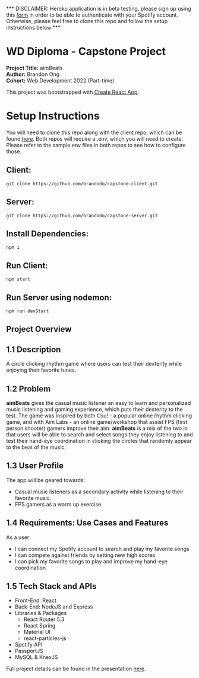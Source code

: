 *** DISCLAIMER: Heroku application is in beta testing, please sign up using this [form](https://docs.google.com/forms/d/e/1FAIpQLSfhkIR5Nrc0SjmyYRsEfd3ncR8uSlWwozJDevHbuJzmpxiC9g/viewform) in order to be able to authenticate with your Spotify account. Otherwise, please feel free to clone this repo and follow the setup instructions below ***  
  
# WD Diploma - Capstone Project

**Project Title:** aimBeats  
**Author:** Brandon Ong  
**Cohort:** Web Development 2022 (Part-time)

This project was bootstrapped with [Create React App](https://github.com/facebook/create-react-app).

# Setup Instructions

You will need to clone this repo along with the client repo, which can be found [here](https://github.com/brandodo/capstone-client). Both repos will require a .env, which you will need to create. Please refer to the sample.env files in both repos to see how to configure those.

## Client:  
```
git clone https://github.com/brandodo/capstone-client.git  
```  

## Server:  
```
git clone https://github.com/brandodo/capstone-server.git  
```   

## Install Dependencies:    
```
npm i
```

## Run Client:  
```
npm start
```

## Run Server using nodemon:  
```
npm run devStart
```

## Project Overview

## 1.1 Description

A circle clicking rhythm game where users can test their dexterity while enjoying their favorite tunes.

## 1.2 Problem

**aimBeats** gives the casual music listener an easy to learn and personalized music listening and gaming experience, which puts their dexterity to the test. The game was inspired by both Osu! - a popular online rhythm clicking game, and with Aim Labs - an online game/workshop that assist FPS (first person shooter) gamers improve their aim. **aimBeats** is a mix of the two in that users will be able to search and select songs they enjoy listening to and test their hand-eye coordination in clicking the circles that randomly appear to the beat of the music.

## 1.3 User Profile

The app will be geared towards:

- Casual music listeners as a secondary activity while listening to their favorite music.
- FPS gamers as a warm up exercise.

## 1.4 Requirements: Use Cases and Features

As a user:

- I can connect my Spotify account to search and play my favorite songs
- I can compete against friends by setting new high scores
- I can pick my favorite songs to play and improve my hand-eye coordination

## 1.5 Tech Stack and APIs

- Front-End: React
- Back-End: NodeJS and Express
- Libraries & Packages
  - React Router 5.3
  - React Spring
  - Material UI
  - react-particles-js
- Spotify API
- PassportJS
- MySQL & KnexJS

Full project details can be found in the presentation [here](https://www.loom.com/share/d7e289c4e6d94f1982ada8ea62019dc7).
